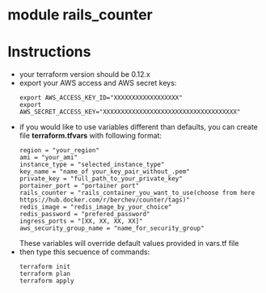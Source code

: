 # module rails_counter

# Instructions
- your terraform version should be 0.12.x
- export your AWS access and AWS secret keys:
  ```
  export AWS_ACCESS_KEY_ID="XXXXXXXXXXXXXXXXXX"
  export AWS_SECRET_ACCESS_KEY="XXXXXXXXXXXXXXXXXXXXXXXXXXXXXXXXXXXXX"
  ```
- if you would like to use variables different than defaults, you can create file **terraform.tfvars** with following format:
  ```
  region = "your_region"
  ami = "your_ami"
  instance_type = "selected_instance_type"
  key_name = "name_of your_key_pair_without_.pem"
  private_key = "full_path_to_your_private_key"
  portainer_port = "portainer port"
  rails_counter = "rails_container_you_want_to_use(choose from here https://hub.docker.com/r/berchev/counter/tags)"
  redis_image = "redis_image_by_your_choice"
  redis_password = "prefered_password"
  ingress_ports = "[XX, XX, XX, XX]"
  aws_security_group_name = "name_for_security_group"
  ``` 
  These variables will override default values provided in vars.tf file
- then type this secuence of commands:
  ```
  terraform init
  terraform plan
  terraform apply
  ```

